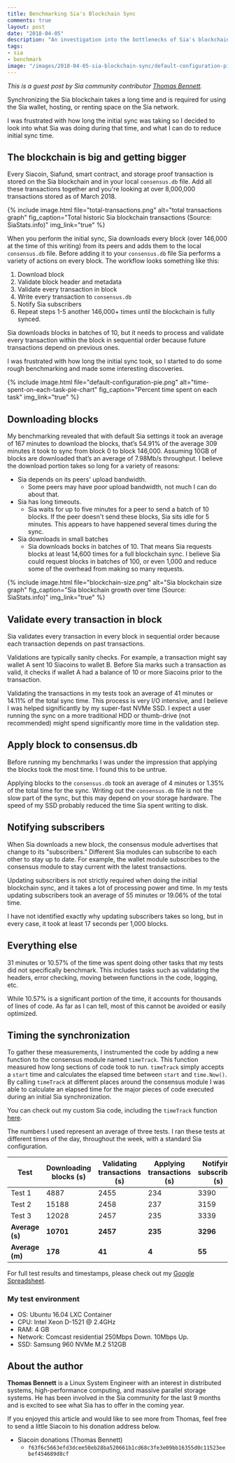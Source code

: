 ```yaml
---
title: Benchmarking Sia's Blockchain Sync
comments: true
layout: post
date: "2018-04-05"
description: "An investigation into the bottlenecks of Sia's blockchain sync and how to eliminate them."
tags:
- sia
- benchmark
image: "/images/2018-04-05-sia-blockchain-sync/default-configuration-pie.png"
---
```


*This is a guest post by Sia community contributor [Thomas Bennett](https://github.com/tbenz9).*

Synchronizing the Sia blockchain takes a long time and is required for using the Sia wallet, hosting, or renting space on the Sia network.

I was frustrated with how long the initial sync was taking so I decided to look into what Sia was doing during that time, and what I can do to reduce initial sync time.

## The blockchain is big and getting bigger

Every Siacoin, Siafund, smart contract, and storage proof transaction is stored on the Sia blockchain and in your local `consensus.db` file. Add all these transactions together and you're looking at over 8,000,000 transactions stored as of March 2018.

{% include image.html file="total-transactions.png" alt="total transactions graph" fig_caption="Total historic Sia blockchain transactions &#40;Source&#58; SiaStats.info&#41;" img_link="true" %}

When you perform the initial sync, Sia downloads every block (over 146,000 at the time of this writing) from its peers and adds them to the local `consensus.db` file. Before adding it to your `consensus.db` file Sia performs a variety of actions on every block. The workflow looks something like this:

1. Download block
1. Validate block header and metadata
1. Validate every transaction in block
1. Write every transaction to `consensus.db`
1. Notify Sia subscribers
1. Repeat steps 1-5 another 146,000+ times until the blockchain is fully synced.

Sia downloads blocks in batches of 10, but it needs to process and validate every transaction within the block in sequential order because future transactions depend on previous ones.

I was frustrated with how long the initial sync took, so I started to do some rough benchmarking and made some interesting discoveries.

{% include image.html file="default-configuration-pie.png" alt="time-spent-on-each-task-pie-chart" fig_caption="Percent time spent on each task" img_link="true" %}

## Downloading blocks

My benchmarking revealed that with default Sia settings it took an average of 167 minutes to download the blocks, that’s 54.91% of the average 309 minutes it took to sync from block 0 to block 146,000. Assuming 10GB of blocks are downloaded that’s an average of 7.98Mb/s throughput. I believe the download portion takes so long for a variety of reasons:

* Sia depends on its peers' upload bandwidth.
  * Some peers may have poor upload bandwidth, not much I can do about that.
* Sia has long timeouts.
  * Sia waits for up to five minutes for a peer to send a batch of 10 blocks. If the peer doesn't send these blocks, Sia sits idle for 5 minutes. This appears to have happened several times during the sync.
* Sia downloads in small batches
  * Sia downloads bocks in batches of 10. That means Sia requests blocks at least 14,600 times for a full blockchain sync. I believe Sia could request blocks in batches of 100, or even 1,000 and reduce some of the overhead from making so many requests.

{% include image.html file="blockchain-size.png" alt="Sia blockchain size graph" fig_caption="Sia blockchain growth over time &#40;Source&#58; SiaStats.info&#41;" img_link="true" %}

## Validate every transaction in block

Sia validates every transaction in every block in sequential order because each transaction depends on past transactions.

Validations are typically sanity checks. For example, a transaction might say wallet A sent 10 Siacoins to wallet B. Before Sia marks such a transaction as valid, it checks if wallet A had a balance of 10 or more Siacoins prior to the transaction.

Validating the transactions in my tests took an average of 41 minutes or 14.11% of the total sync time. This process is very I/O intensive, and I believe I was helped significantly by my super-fast NVMe SSD. I expect a user running the sync on a more traditional HDD or thumb-drive (not recommended) might spend significantly more time in the validation step.

## Apply block to consensus.db

Before running my benchmarks I was under the impression that applying the blocks took the most time. I found this to be untrue.

Applying blocks to the `consensus.db` took an average of 4 minutes or 1.35% of the total time for the sync. Writing out the `consensus.db` file is not the slow part of the sync, but this may depend on your storage hardware. The speed of my SSD probably reduced the time Sia spent writing to disk.

## Notifying subscribers

When Sia downloads a new block, the consensus module advertises that change to its "subscribers."  Different Sia modules can subscribe to each other to stay up to date.  For example, the wallet module subscribes to the consensus module to stay current with the latest transactions.

Updating subscribers is not strictly required when doing the initial blockchain sync, and it takes a lot of processing power and time. In my tests updating subscribers took an average of 55 minutes or 19.06% of the total time.

I have not identified exactly why updating subscribers takes so long, but in every case, it took at least 17 seconds per 1,000 blocks.

## Everything else

31 minutes or 10.57% of the time was spent doing other tasks that my tests did not specifically benchmark. This includes tasks such as validating the headers, error checking, moving between functions in the code, logging, etc.

While 10.57% is a significant portion of the time, it accounts for thousands of lines of code. As far as I can tell, most of this cannot be avoided or easily optimized.

## Timing the synchronization

To gather these measurements, I instrumented the code by adding a new function to the consensus module named `timeTrack`. This function measured how long sections of code took to run. `timeTrack` simply accepts a `start` time and calculates the elapsed time between `start` and `time.Now()`. By calling `timeTrack` at different places around the consensus module I was able to calculate an elapsed time for the major pieces of code executed during an initial Sia synchronization.

You can check out my custom Sia code, including the `timeTrack` function [here](https://github.com/NebulousLabs/Sia/compare/4df5b2e019f760d35461bd90104abd7c2715d8a3...tbenz9:sync-benchmark?expand=0).

The numbers I used represent an average of three tests. I ran these tests at different times of the day, throughout the week, with a standard Sia configuration.

| Test | Downloading blocks (s) | Validating transactions (s) | Applying transactions (s) | Notifying subscribers (s) | Everything else (s) | Total Time (s) |
|------|------------------------|-----------------------------|---------------------------|--------------------------|---------------------|----------------|
| Test 1 | 4887 | 2455 | 234 | 3390 | 1708 | 12674 |
| Test 2 | 15188 | 2458 | 237 | 3159 | 1952 | 22994 |
| Test 3 | 12028 | 2457 | 235 | 3339 | 1947 | 20006 |
| **Average (s)** | **10701** | **2457** | **235** | **3296** | **1869** | **18558** |
| **Average (m)** | **178** | **41** | **4** | **55** | **31** | **309** |

For full test results and timestamps, please check out my [Google Spreadsheet](https://docs.google.com/spreadsheets/d/1p2VojXu4NXIwKQ-QbPdZq8JprvL_lOZpRG5hrbFDhKw/edit?usp=sharing).

### My test environment

* OS: Ubuntu 16.04 LXC Container
* CPU: Intel Xeon D-1521 @ 2.4GHz
* RAM: 4 GB
* Network: Comcast residential 250Mbps Down. 10Mbps Up.
* SSD: Samsung 960 NVMe M.2 512GB

## About the author

**Thomas Bennett** is a Linux System Engineer with an interest in distributed systems, high-performance computing, and massive parallel storage systems. He has been involved in the Sia community for the last 9 months and is excited to see what Sia has to offer in the coming year.

If you enjoyed this article and would like to see more from Thomas, feel free to send a little Siacoin to his donation address below.

* Siacoin donations (Thomas Bennett)
  * `f63f6c5663efd3dcee50eb28ba520661b1cd68c3fe3e09bb16355d0c11523eebef454689d8cf`
